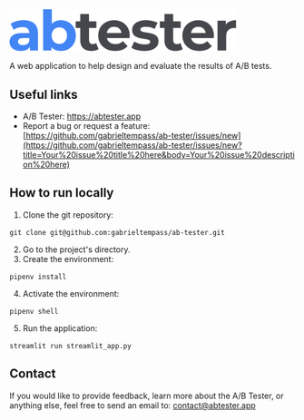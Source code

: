 <img src="images/logo.svg" width="400">

A web application to help design and evaluate the results of A/B tests.

## Useful links

- A/B Tester: https://abtester.app
- Report a bug or request a feature: [https://github.com/gabrieltempass/ab-tester/issues/new](https://github.com/gabrieltempass/ab-tester/issues/new?title=Your%20issue%20title%20here&body=Your%20issue%20description%20here)

## How to run locally

1. Clone the git repository:

```
git clone git@github.com:gabrieltempass/ab-tester.git
```

2. Go to the project's directory.
3. Create the environment:

```
pipenv install
```

4. Activate the environment:

```
pipenv shell
```

5. Run the application:

```
streamlit run streamlit_app.py
```

## Contact

If you would like to provide feedback, learn more about the A/B Tester, or anything else, feel free to send an email to:
contact@abtester.app

